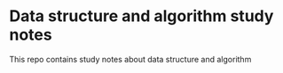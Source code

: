 # Data structure and algorithm study notes

This repo contains study notes about data structure and algorithm

